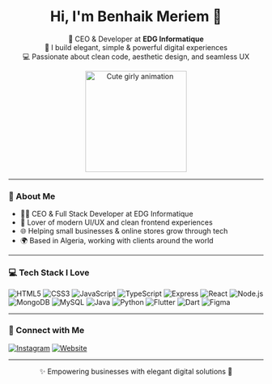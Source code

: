 <h1 align="center">Hi, I'm Benhaik Meriem 💖</h1>

<p align="center">
  🎀 CEO & Developer at <strong>EDG Informatique</strong><br/>
  🌸 I build elegant, simple & powerful digital experiences<br/>
  💻 Passionate about clean code, aesthetic design, and seamless UX
</p>

<p align="center">
  <img src="https://media.giphy.com/media/3o6Zt481isNVuQI1l6/giphy.gif" width="200" alt="Cute girly animation"/>
</p>

---

### 🌷 About Me

- 👩‍💼 CEO & Full Stack Developer at EDG Informatique  
- 💅 Lover of modern UI/UX and clean frontend experiences  
- 🌐 Helping small businesses & online stores grow through tech  
- 🌍 Based in Algeria, working with clients around the world  

---

### 💻 Tech Stack I Love

![HTML5](https://img.shields.io/badge/HTML5-ff69b4?style=for-the-badge&logo=html5&logoColor=white)
![CSS3](https://img.shields.io/badge/CSS3-ffb6c1?style=for-the-badge&logo=css3&logoColor=white)
![JavaScript](https://img.shields.io/badge/JavaScript-fac1e2?style=for-the-badge&logo=javascript&logoColor=white)
![TypeScript](https://img.shields.io/badge/TypeScript-9c27b0?style=for-the-badge&logo=typescript&logoColor=white)
![Express](https://img.shields.io/badge/Express-ff8fab?style=for-the-badge&logo=express&logoColor=white)
![React](https://img.shields.io/badge/React-cda4de?style=for-the-badge&logo=react&logoColor=white)
![Node.js](https://img.shields.io/badge/Node.js-ff8fab?style=for-the-badge&logo=node.js&logoColor=white)
![MongoDB](https://img.shields.io/badge/MongoDB-fbcfe8?style=for-the-badge&logo=mongodb&logoColor=white)
![MySQL](https://img.shields.io/badge/MySQL-ffb3c6?style=for-the-badge&logo=mysql&logoColor=white)
![Java](https://img.shields.io/badge/Java-ffb6c1?style=for-the-badge&logo=java&logoColor=white)
![Python](https://img.shields.io/badge/Python-f4c2c2?style=for-the-badge&logo=python&logoColor=white)
![Flutter](https://img.shields.io/badge/Flutter-60b0f4?style=for-the-badge&logo=flutter&logoColor=white)
![Dart](https://img.shields.io/badge/Dart-0175c2?style=for-the-badge&logo=dart&logoColor=white)
![Figma](https://img.shields.io/badge/Figma-eec0f3?style=for-the-badge&logo=figma&logoColor=white)

---

### 🌸 Connect with Me

[![Instagram](https://img.shields.io/badge/Instagram-ff66cc?style=for-the-badge&logo=instagram&logoColor=white)](https://www.instagram.com/edg_informatique/)
[![Website](https://img.shields.io/badge/EDG%20Informatique-eec0f3?style=for-the-badge&logo=google-chrome&logoColor=white)](https://edg-informatique--kohl.vercel.app)

---

<p align="center">
  ✨ Empowering businesses with elegant digital solutions 🎀  
</p>
